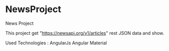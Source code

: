 # NewsProject
News Project

This project get "https://newsapi.org/v1/articles" rest JSON data and show.


Used Technologies :
AngularJs
Angular Material
